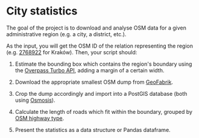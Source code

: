 # City statistics

The goal of the project is to download and analyse OSM data for a given
administrative region (e.g. a city, a district, etc.).

As the input, you will get the OSM ID of the relation representing the
region (e.g. [2768922](https://www.openstreetmap.org/relation/2768922)
for Kraków). Then, your script should:

1.  Estimate the bounding box which contains the region's boundary using
    the [Overpass Turbo API](https://overpass-turbo.eu/), adding a
    margin of a certain width.

2.  Download the appropriate smallest OSM dump from
    [GeoFabrik](http://download.geofabrik.de/).

3.  Crop the dump accordingly and import into a PostGIS database (both
    using [Osmosis](https://wiki.openstreetmap.org/wiki/Osmosis)).

4.  Calculate the length of roads which fit within the boundary, grouped
    by [OSM highway
    type](https://wiki.openstreetmap.org/wiki/Key:highway).

5.  Present the statistics as a data structure or Pandas dataframe.
